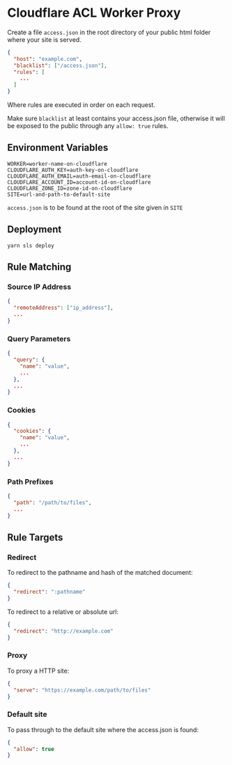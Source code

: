 # Cloudflare ACL Worker Proxy

Create a file `access.json` in the root directory of your public html folder where your site is served.

```json
{
  "host": "example.com",
  "blacklist": ["/access.json"],
  "rules": [
    ...
  ]
}
```

Where rules are executed in order on each request.

Make sure `blacklist` at least contains your access.json file, otherwise it will be exposed to the public through any `allow: true` rules.

## Environment Variables

```
WORKER=worker-name-on-cloudflare
CLOUDFLARE_AUTH_KEY=auth-key-on-cloudflare
CLOUDFLARE_AUTH_EMAIL=auth-email-on-cloudflare
CLOUDFLARE_ACCOUNT_ID=account-id-on-cloudflare
CLOUDFLARE_ZONE_ID=zone-id-on-cloudflare
SITE=url-and-path-to-default-site
```

`access.json` is to be found at the root of the site given in `SITE`

## Deployment

```
yarn sls deploy
```

## Rule Matching

### Source IP Address

```json
{
  "remoteAddress": ["ip_address"],
  ...
}
```

### Query Parameters

```json
{
  "query": {
    "name": "value",
    ...
  },
  ...
}
```

### Cookies

```json
{
  "cookies": {
    "name": "value",
    ...
  },
  ...
}
```

### Path Prefixes

```json
{
  "path": "/path/to/files",
  ...
}
```

## Rule Targets

### Redirect

To redirect to the pathname and hash of the matched document:

```json
{
  "redirect": ":pathname"
}
```

To redirect to a relative or absolute url:

```json
{
  "redirect": "http://example.com"
}
```

### Proxy

To proxy a HTTP site:

```json
{
  "serve": "https://example.com/path/to/files"
}
```

### Default site

To pass through to the default site where the access.json is found:

```json
{
  "allow": true
}
```
